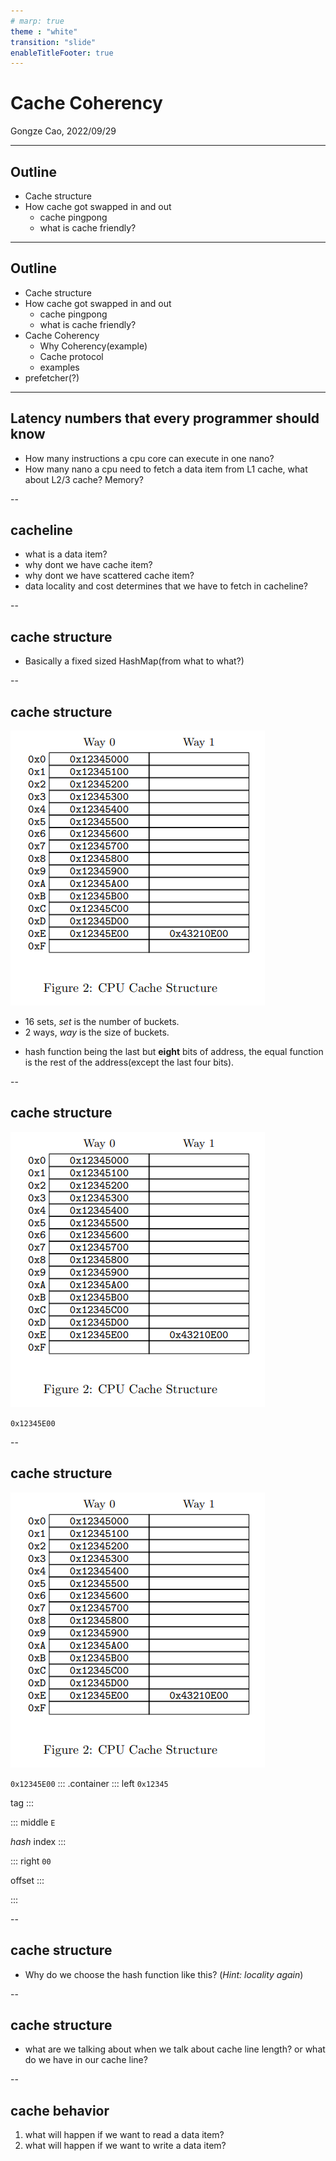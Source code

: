 ```yaml
---
# marp: true
theme : "white"
transition: "slide"
enableTitleFooter: true
---
```


# Cache Coherency

Gongze Cao, 2022/09/29

---

<!-- .slide: data-auto-animate -->

## Outline
* Cache structure
* How cache got swapped in and out
    * cache pingpong
    * what is cache friendly?

---

<!-- .slide: data-auto-animate -->

## Outline
* Cache structure
* How cache got swapped in and out
    * cache pingpong
    * what is cache friendly?
* Cache Coherency
    * Why Coherency(example)
    * Cache protocol
    * examples
* prefetcher(?)
---

## Latency numbers that every programmer should know

* How many instructions a cpu core can execute in one nano?
* How many nano a cpu need to fetch a data item from L1 cache, what about L2/3 cache? Memory?
<!-- pretty much like you are doing homework, but you have to fetch and hand in the homework from and to the office. Of course you will put some homework to the desk next by -->
--

## cacheline
* what is a data item?
* why dont we have cache item?
* why dont we have scattered cache item?
* data locality and cost determines that we have to fetch in cacheline?

--

## cache structure
* Basically a fixed sized HashMap(from what to what?)
<!-- address to cache line, but not precisely, as we will see -->

--

## cache structure

![](./static/cache-structure.png)
* 16 sets, *set* is the number of buckets.
* 2 ways, *way* is the size of buckets.
<!-- for a hash map we need to determine, what is the hash function, what is the equal function -->
* hash function being the last but **eight** bits of address, the equal function is the rest of the address(except the last four bits).

--

## cache structure
<!-- .slide: data-auto-animate -->


![](./static/cache-structure.png)

`0x12345E00`

--

## cache structure
<!-- .slide: data-auto-animate -->


![](./static/cache-structure.png)

`0x12345E00`
::: .container
::: left
`0x12345`

tag
:::

::: middle
`E`

*hash* index
:::

::: right
`00`

offset
:::

::: 

--

## cache structure

* Why do we choose the hash function like this? (*Hint: locality again*)

--

## cache structure

* what are we talking about when we talk about cache line length?
or what do we have in our cache line?

--

## cache behavior
1. what will happen if we want to read a data item?
2. what will happen if we want to write a data item?
